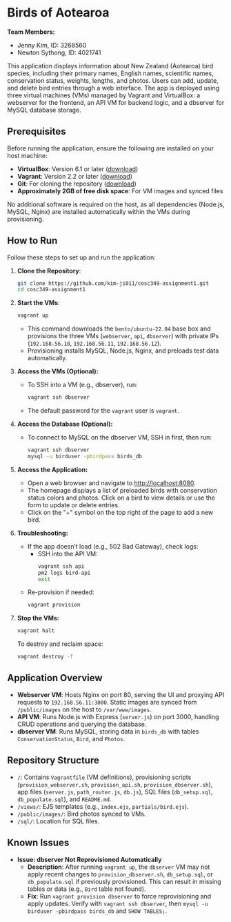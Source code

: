 # Birds of Aotearoa

**Team Members:**
- Jenny Kim, ID: 3268560
- Newton Sythong, ID: 4021741

This application displays information about New Zealand (Aotearoa) bird species, including their primary names, English names, scientific names, conservation status, weights, lengths, and photos. Users can add, update, and delete bird entries through a web interface. The app is deployed using three virtual machines (VMs) managed by Vagrant and VirtualBox: a webserver for the frontend, an API VM for backend logic, and a dbserver for MySQL database storage.

## Prerequisites

Before running the application, ensure the following are installed on your host machine:

- **VirtualBox**: Version 6.1 or later ([download](https://www.virtualbox.org/))
- **Vagrant**: Version 2.2 or later ([download](https://www.vagrantup.com/))
- **Git**: For cloning the repository ([download](https://git-scm.com/))
- **Approximately 2GB of free disk space**: For VM images and synced files

No additional software is required on the host, as all dependencies (Node.js, MySQL, Nginx) are installed automatically within the VMs during provisioning.

## How to Run

Follow these steps to set up and run the application:

1. **Clone the Repository**:
   ```sh
   git clone https://github.com/kim-ji011/cosc349-assignment1.git
   cd cosc349-assignment1
   ```

2. **Start the VMs**:
   ```sh
   vagrant up
   ```
   - This command downloads the `bento/ubuntu-22.04` base box and provisions the three VMs (`webserver`, `api`, `dbserver`) with private IPs (`192.168.56.10`, `192.168.56.11`, `192.168.56.12`).
   - Provisioning installs MySQL, Node.js, Nginx, and preloads test data automatically.

3. **Access the VMs (Optional):**
   - To SSH into a VM (e.g., dbserver), run:
     ```sh
     vagrant ssh dbserver
     ```
   - The default password for the `vagrant` user is `vagrant`.

4. **Access the Database (Optional):**
   - To connect to MySQL on the dbserver VM, SSH in first, then run:
     ```sh
     vagrant ssh dbserver
     mysql -u birduser -pbirdpass birds_db
     ```

5. **Access the Application:**
   - Open a web browser and navigate to [http://localhost:8080](http://localhost:8080).
   - The homepage displays a list of preloaded birds with conservation status colors and photos. Click on a bird to view details or use the form to update or delete entries.
   - Click on the "+" symbol on the top right of the page to add a new bird.

6. **Troubleshooting:**
   - If the app doesn’t load (e.g., 502 Bad Gateway), check logs:
     - SSH into the API VM:
       ```sh
       vagrant ssh api
       pm2 logs bird-api
       exit
       ```
   - Re-provision if needed:
     ```sh
     vagrant provision
     ```

7. **Stop the VMs:**
   ```sh
   vagrant halt
   ```
   To destroy and reclaim space:
   ```sh
   vagrant destroy -f
   ```

## Application Overview

- **Webserver VM**: Hosts Nginx on port 80, serving the UI and proxying API requests to `192.168.56.11:3000`. Static images are synced from `/public/images` on the host to `/var/www/images`.
- **API VM**: Runs Node.js with Express (`server.js`) on port 3000, handling CRUD operations and querying the database.
- **dbserver VM**: Runs MySQL, storing data in `birds_db` with tables `ConservationStatus`, `Bird`, and `Photos`.

## Repository Structure

- `/`: Contains `Vagrantfile` (VM definitions), provisioning scripts (`provision_webserver.sh`, `provision_api.sh`, `provision_dbserver.sh`), app files (`server.js`, `path_router.js`, `db.js`), SQL files (`db_setup.sql`, `db_populate.sql`), and `README.md`.
- `/views/`: EJS templates (e.g., `index.ejs`, `partials/bird.ejs`).
- `/public/images/`: Bird photos synced to VMs.
- `/sql/`: Location for SQL files.

## Known Issues

- **Issue: dbserver Not Reprovisioned Automatically**  
  - **Description**: After running `vagrant up`, the `dbserver` VM may not apply recent changes to `provision_dbserver.sh`, `db_setup.sql`, or `db_populate.sql` if previously provisioned. This can result in missing tables or data (e.g., `Bird` table not found).
  - **Fix**: Run `vagrant provision dbserver` to force reprovisioning and apply updates. Verify with `vagrant ssh dbserver`, then `mysql -u birduser -pbirdpass birds_db` and `SHOW TABLES;`.
